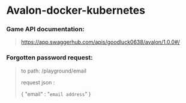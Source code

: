 # Avalon-docker-kubernetes

### Game API documentation:
> https://app.swaggerhub.com/apis/goodluck0638/avalon/1.0.0#/

### Forgotten password request:
> to path:
> /playground/email
> 
> request json :
> 
> { 
> "email" : "`email address`"
> }
